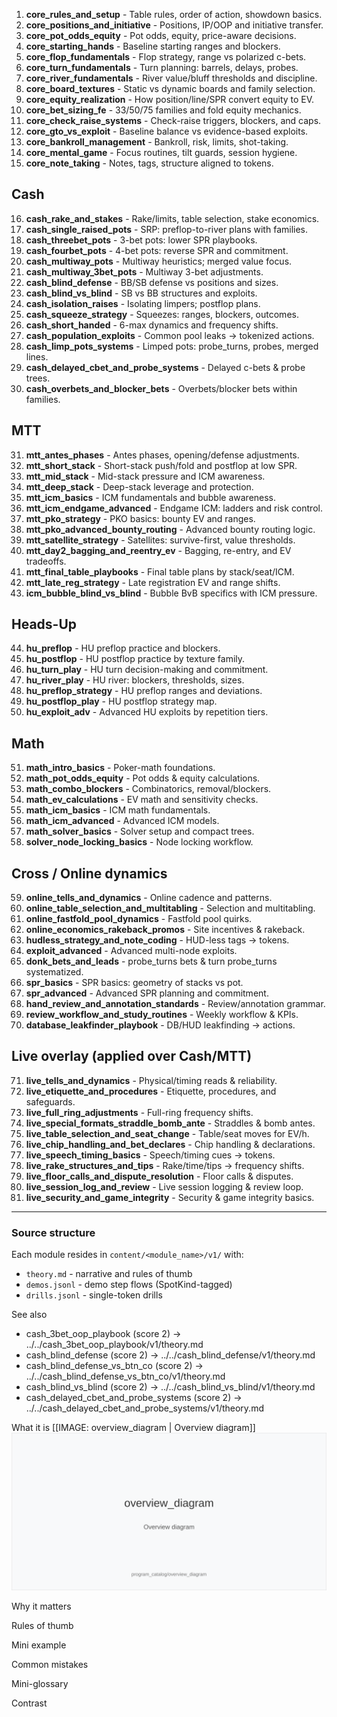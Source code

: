 












1. **core_rules_and_setup** - Table rules, order of action, showdown basics.
2. **core_positions_and_initiative** - Positions, IP/OOP and initiative transfer.
3. **core_pot_odds_equity** - Pot odds, equity, price-aware decisions.
4. **core_starting_hands** - Baseline starting ranges and blockers.
5. **core_flop_fundamentals** - Flop strategy, range vs polarized c-bets.
6. **core_turn_fundamentals** - Turn planning: barrels, delays, probes.
7. **core_river_fundamentals** - River value/bluff thresholds and discipline.
8. **core_board_textures** - Static vs dynamic boards and family selection.
9. **core_equity_realization** - How position/line/SPR convert equity to EV.
10. **core_bet_sizing_fe** - 33/50/75 families and fold equity mechanics.
11. **core_check_raise_systems** - Check-raise triggers, blockers, and caps.
12. **core_gto_vs_exploit** - Baseline balance vs evidence-based exploits.
13. **core_bankroll_management** - Bankroll, risk, limits, shot-taking.
14. **core_mental_game** - Focus routines, tilt guards, session hygiene.
15. **core_note_taking** - Notes, tags, structure aligned to tokens.

## Cash
16. **cash_rake_and_stakes** - Rake/limits, table selection, stake economics.
17. **cash_single_raised_pots** - SRP: preflop-to-river plans with families.
18. **cash_threebet_pots** - 3-bet pots: lower SPR playbooks.
19. **cash_fourbet_pots** - 4-bet pots: reverse SPR and commitment.
20. **cash_multiway_pots** - Multiway heuristics; merged value focus.
21. **cash_multiway_3bet_pots** - Multiway 3-bet adjustments.
22. **cash_blind_defense** - BB/SB defense vs positions and sizes.
23. **cash_blind_vs_blind** - SB vs BB structures and exploits.
24. **cash_isolation_raises** - Isolating limpers; postflop plans.
25. **cash_squeeze_strategy** - Squeezes: ranges, blockers, outcomes.
26. **cash_short_handed** - 6-max dynamics and frequency shifts.
27. **cash_population_exploits** - Common pool leaks -> tokenized actions.
28. **cash_limp_pots_systems** - Limped pots: probe_turns, probes, merged lines.
29. **cash_delayed_cbet_and_probe_systems** - Delayed c-bets & probe trees.
30. **cash_overbets_and_blocker_bets** - Overbets/blocker bets within families.

## MTT
31. **mtt_antes_phases** - Antes phases, opening/defense adjustments.
32. **mtt_short_stack** - Short-stack push/fold and postflop at low SPR.
33. **mtt_mid_stack** - Mid-stack pressure and ICM awareness.
34. **mtt_deep_stack** - Deep-stack leverage and protection.
35. **mtt_icm_basics** - ICM fundamentals and bubble awareness.
36. **mtt_icm_endgame_advanced** - Endgame ICM: ladders and risk control.
37. **mtt_pko_strategy** - PKO basics: bounty EV and ranges.
38. **mtt_pko_advanced_bounty_routing** - Advanced bounty routing logic.
39. **mtt_satellite_strategy** - Satellites: survive-first, value thresholds.
40. **mtt_day2_bagging_and_reentry_ev** - Bagging, re-entry, and EV tradeoffs.
41. **mtt_final_table_playbooks** - Final table plans by stack/seat/ICM.
42. **mtt_late_reg_strategy** - Late registration EV and range shifts.
43. **icm_bubble_blind_vs_blind** - Bubble BvB specifics with ICM pressure.

## Heads-Up
44. **hu_preflop** - HU preflop practice and blockers.
45. **hu_postflop** - HU postflop practice by texture family.
46. **hu_turn_play** - HU turn decision-making and commitment.
47. **hu_river_play** - HU river: blockers, thresholds, sizes.
48. **hu_preflop_strategy** - HU preflop ranges and deviations.
49. **hu_postflop_play** - HU postflop strategy map.
50. **hu_exploit_adv** - Advanced HU exploits by repetition tiers.

## Math
51. **math_intro_basics** - Poker-math foundations.
52. **math_pot_odds_equity** - Pot odds & equity calculations.
53. **math_combo_blockers** - Combinatorics, removal/blockers.
54. **math_ev_calculations** - EV math and sensitivity checks.
55. **math_icm_basics** - ICM math fundamentals.
56. **math_icm_advanced** - Advanced ICM models.
57. **math_solver_basics** - Solver setup and compact trees.
58. **solver_node_locking_basics** - Node locking workflow.

## Cross / Online dynamics
59. **online_tells_and_dynamics** - Online cadence and patterns.
60. **online_table_selection_and_multitabling** - Selection and multitabling.
61. **online_fastfold_pool_dynamics** - Fastfold pool quirks.
62. **online_economics_rakeback_promos** - Site incentives & rakeback.
63. **hudless_strategy_and_note_coding** - HUD-less tags -> tokens.
64. **exploit_advanced** - Advanced multi-node exploits.
65. **donk_bets_and_leads** - probe_turns bets & turn probe_turns systematized.
66. **spr_basics** - SPR basics: geometry of stacks vs pot.
67. **spr_advanced** - Advanced SPR planning and commitment.
68. **hand_review_and_annotation_standards** - Review/annotation grammar.
69. **review_workflow_and_study_routines** - Weekly workflow & KPIs.
70. **database_leakfinder_playbook** - DB/HUD leakfinding -> actions.

## Live overlay (applied over Cash/MTT)
71. **live_tells_and_dynamics** - Physical/timing reads & reliability.
72. **live_etiquette_and_procedures** - Etiquette, procedures, and safeguards.
73. **live_full_ring_adjustments** - Full-ring frequency shifts.
74. **live_special_formats_straddle_bomb_ante** - Straddles & bomb antes.
75. **live_table_selection_and_seat_change** - Table/seat moves for EV/h.
76. **live_chip_handling_and_bet_declares** - Chip handling & declarations.
77. **live_speech_timing_basics** - Speech/timing cues -> tokens.
78. **live_rake_structures_and_tips** - Rake/time/tips -> frequency shifts.
79. **live_floor_calls_and_dispute_resolution** - Floor calls & disputes.
80. **live_session_log_and_review** - Live session logging & review loop.
81. **live_security_and_game_integrity** - Security & game integrity basics.

---

### Source structure
Each module resides in `content/<module_name>/v1/` with:
- `theory.md` - narrative and rules of thumb
- `demos.jsonl` - demo step flows (SpotKind-tagged)
- `drills.jsonl` - single-token drills

See also
- cash_3bet_oop_playbook (score 2) -> ../../cash_3bet_oop_playbook/v1/theory.md
- cash_blind_defense (score 2) -> ../../cash_blind_defense/v1/theory.md
- cash_blind_defense_vs_btn_co (score 2) -> ../../cash_blind_defense_vs_btn_co/v1/theory.md
- cash_blind_vs_blind (score 2) -> ../../cash_blind_vs_blind/v1/theory.md
- cash_delayed_cbet_and_probe_systems (score 2) -> ../../cash_delayed_cbet_and_probe_systems/v1/theory.md

What it is
[[IMAGE: overview_diagram | Overview diagram]]
![Overview diagram](images/overview_diagram.svg)

Why it matters

Rules of thumb

Mini example

Common mistakes

Mini-glossary

Contrast